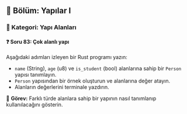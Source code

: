 ## 📘 Bölüm: Yapılar I  
### 🔹 Kategori: Yapı Alanları  
#### ❓ Soru 83: Çok alanlı yapı

Aşağıdaki adımları izleyen bir Rust programı yazın:

- `name` (String), `age` (u8) ve `is_student` (bool) alanlarına sahip bir `Person` yapısı tanımlayın.
- `Person` yapısından bir örnek oluşturun ve alanlarına değer atayın.
- Alanların değerlerini terminale yazdırın.

🔧 **Görev:** Farklı türde alanlara sahip bir yapının nasıl tanımlanıp kullanılacağını gösterin.
